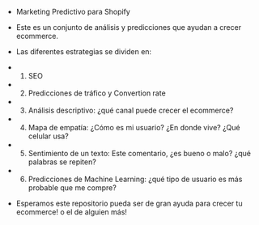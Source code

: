 - Marketing Predictivo para Shopify
- Este es un conjunto de análisis y predicciones que ayudan a crecer ecommerce. 

- Las diferentes estrategias se dividen en:
- 1. SEO
- 2. Predicciones de tráfico y Convertion rate
- 3. Análisis descriptivo: ¿qué canal puede crecer el ecommerce?
- 4. Mapa de empatía: ¿Cómo es mi usuario? ¿En donde vive? ¿Qué celular usa?
- 5. Sentimiento de un texto: Este comentario, ¿es bueno o malo? ¿qué palabras se repiten?
- 6. Predicciones de Machine Learning: ¿qué tipo de usuario es más probable que me compre?

- Esperamos este repositorio pueda ser de gran ayuda para crecer tu ecommerce! o el de alguien más!

<!---
adan-chuc/zango a is a ✨ special ✨ repository because its `README.md` (this file) appears on your GitHub profile.
You can click the Preview link to take a look at your changes.
--->
